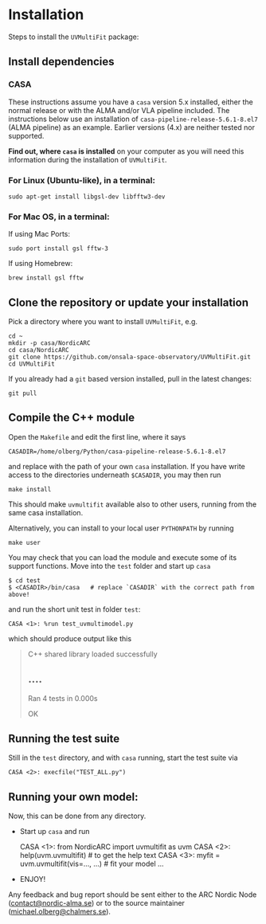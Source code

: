 # Installation

Steps to install the `UVMultiFit` package:

## Install dependencies

### CASA

These instructions assume you have a `casa` version 5.x installed,
either the normal release or with the ALMA and/or VLA pipeline
included. The instructions below use an installation of
`casa-pipeline-release-5.6.1-8.el7` (ALMA pipeline) as an
example. Earlier versions (4.x) are neither tested nor supported.

**Find out, where `casa` is installed** on your computer as you will need
this information during the installation of `UVMultiFit`.

### For Linux (Ubuntu-like), in a terminal:

    sudo apt-get install libgsl-dev libfftw3-dev

### For Mac OS, in a terminal:

If using Mac Ports:

    sudo port install gsl fftw-3

If using Homebrew:

    brew install gsl fftw

## Clone the repository or update your installation

Pick a directory where you want to install `UVMultiFit`, e.g.

    cd ~
    mkdir -p casa/NordicARC
    cd casa/NordicARC
    git clone https://github.com/onsala-space-observatory/UVMultiFit.git
    cd UVMultiFit

If you already had a `git` based version installed, pull in the latest changes:

    git pull

## Compile the C++ module

Open the `Makefile` and edit the first line, where it says

    CASADIR=/home/olberg/Python/casa-pipeline-release-5.6.1-8.el7

and replace with the path of your own `casa` installation. If you have
write access to the directories underneath `$CASADIR`, you may then
run

    make install

This should make `uvmultifit` available also to other users, running
from the same casa installation.

Alternatively, you can install to your local user `PYTHONPATH` by running

    make user

You may check that you can load the module and execute some of its
support functions. Move into the `test` folder and start up `casa`


    $ cd test
	$ <CASADIR>/bin/casa   # replace `CASADIR` with the correct path from above!

and run the short unit test in folder `test`:

    CASA <1>: %run test_uvmultimodel.py

which should produce output like this

>
> C++ shared library loaded successfully
>
> ....
> ----------------------------------------------------------------------
> Ran 4 tests in 0.000s
>
> OK

## Running the test suite

Still in the `test` directory, and with `casa` running, start the test suite via

    CASA <2>: execfile("TEST_ALL.py")

## Running your own model:

Now, this can be done from any directory.

* Start up `casa` and run

    CASA <1>: from NordicARC import uvmultifit as uvm
    CASA <2>: help(uvm.uvmultifit)                 # to get the help text
    CASA <3>: myfit = uvm.uvmultifit(vis=..., ...) # fit your model ...

 * ENJOY!

Any feedback and bug report should be sent either to the ARC Nordic
Node (contact@nordic-alma.se) or to the source maintainer
(michael.olberg@chalmers.se).
